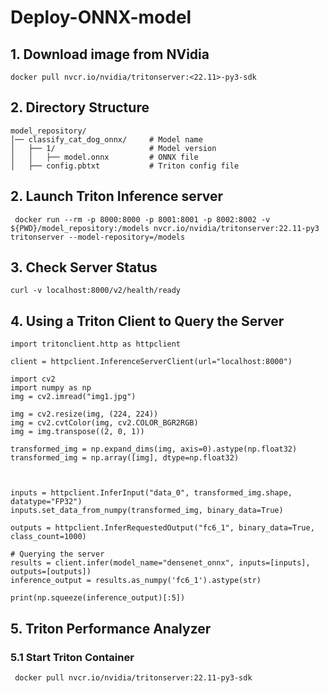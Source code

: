 # Deploy-ONNX-model
## 1. Download image from NVidia
`docker pull nvcr.io/nvidia/tritonserver:<22.11>-py3-sdk`
## 2. Directory Structure
```
model_repository/
│── classify_cat_dog_onnx/     # Model name
│   ├── 1/                     # Model version
│   │   ├── model.onnx         # ONNX file
│   ├── config.pbtxt           # Triton config file
```

## 2. Launch Triton Inference server
` docker run --rm -p 8000:8000 -p 8001:8001 -p 8002:8002 -v ${PWD}/model_repository:/models nvcr.io/nvidia/tritonserver:22.11-py3 tritonserver --model-repository=/models`
## 3. Check Server Status
`curl -v localhost:8000/v2/health/ready`
## 4. Using a Triton Client to Query the Server
```
import tritonclient.http as httpclient

client = httpclient.InferenceServerClient(url="localhost:8000")

import cv2
import numpy as np
img = cv2.imread("img1.jpg")

img = cv2.resize(img, (224, 224))
img = cv2.cvtColor(img, cv2.COLOR_BGR2RGB)
img = img.transpose((2, 0, 1))

transformed_img = np.expand_dims(img, axis=0).astype(np.float32)
transformed_img = np.array([img], dtype=np.float32)



inputs = httpclient.InferInput("data_0", transformed_img.shape, datatype="FP32")
inputs.set_data_from_numpy(transformed_img, binary_data=True)

outputs = httpclient.InferRequestedOutput("fc6_1", binary_data=True, class_count=1000)

# Querying the server
results = client.infer(model_name="densenet_onnx", inputs=[inputs], outputs=[outputs])
inference_output = results.as_numpy('fc6_1').astype(str)

print(np.squeeze(inference_output)[:5])
```
## 5. Triton Performance Analyzer
### 5.1 Start Triton Container
```
 docker pull nvcr.io/nvidia/tritonserver:22.11-py3-sdk
```
